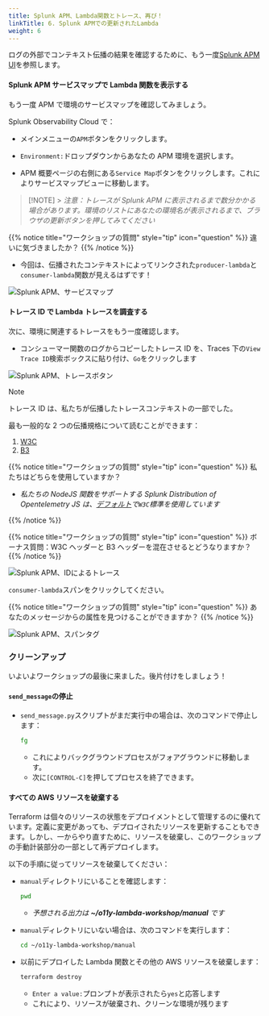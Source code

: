 ```yaml
---
title: Splunk APM、Lambda関数とトレース、再び！
linkTitle: 6. Splunk APMでの更新されたLambda
weight: 6
---
```


ログの外部でコンテキスト伝播の結果を確認するために、もう一度[Splunk APM UI](https://app.us1.signalfx.com/#/apm)を参照します。

#### Splunk APM サービスマップで Lambda 関数を表示する

もう一度 APM で環境のサービスマップを確認してみましょう。

Splunk Observability Cloud で：

- メインメニューの`APM`ボタンをクリックします。

- `Environment:`ドロップダウンからあなたの APM 環境を選択します。

- APM 概要ページの右側にある`Service Map`ボタンをクリックします。これによりサービスマップビューに移動します。

> [!NOTE] > _注意：トレースが Splunk APM に表示されるまで数分かかる場合があります。環境のリストにあなたの環境名が表示されるまで、ブラウザの更新ボタンを押してみてください_

{{% notice title="ワークショップの質問" style="tip" icon="question" %}}
違いに気づきましたか？
{{% /notice %}}

- 今回は、伝播されたコンテキストによってリンクされた`producer-lambda`と`consumer-lambda`関数が見えるはずです！

![Splunk APM、サービスマップ](../images/09-Manual-ServiceMap.png)

#### トレース ID で Lambda トレースを調査する

次に、環境に関連するトレースをもう一度確認します。

- コンシューマー関数のログからコピーしたトレース ID を、Traces 下の`View Trace ID`検索ボックスに貼り付け、`Go`をクリックします

![Splunk APM、トレースボタン](../images/10-Manual-TraceButton.png)

> [!NOTE]
> トレース ID は、私たちが伝播したトレースコンテキストの一部でした。

最も一般的な 2 つの伝播規格について読むことができます：

1. [W3C](https:///www.w3.org/TR/trace-context/#traceparent-header)
2. [B3](https://github.com/openzipkin/b3-propagation#overall-process)

{{% notice title="ワークショップの質問" style="tip" icon="question" %}}
私たちはどちらを使用していますか？

- _私たちの NodeJS 関数をサポートする Splunk Distribution of Opentelemetry JS は、[デフォルト](https://docs.splunk.com/observability/en/gdi/get-data-in/application/nodejs/splunk-nodejs-otel-distribution.html#defaults-of-the-splunk-distribution-of-opentelemetry-js)で`W3C`標準を使用しています_

{{% /notice %}}

{{% notice title="ワークショップの質問" style="tip" icon="question" %}}
ボーナス質問：W3C ヘッダーと B3 ヘッダーを混在させるとどうなりますか？
{{% /notice %}}

![Splunk APM、IDによるトレース](../images/11-Manual-TraceByID.png)

`consumer-lambda`スパンをクリックしてください。

{{% notice title="ワークショップの質問" style="tip" icon="question" %}}
あなたのメッセージからの属性を見つけることができますか？
{{% /notice %}}

![Splunk APM、スパンタグ](../images/12-Manual-SpanTags.png)

### クリーンアップ

いよいよワークショップの最後に来ました。後片付けをしましょう！

#### `send_message`の停止

- `send_message.py`スクリプトがまだ実行中の場合は、次のコマンドで停止します：

  ```bash
  fg
  ```

  - これによりバックグラウンドプロセスがフォアグラウンドに移動します。
  - 次に`[CONTROL-C]`を押してプロセスを終了できます。

#### すべての AWS リソースを破棄する

Terraform は個々のリソースの状態をデプロイメントとして管理するのに優れています。定義に変更があっても、デプロイされたリソースを更新することもできます。しかし、一からやり直すために、リソースを破棄し、このワークショップの手動計装部分の一部として再デプロイします。

以下の手順に従ってリソースを破棄してください：

- `manual`ディレクトリにいることを確認します：

  ```bash
  pwd
  ```

  - _予想される出力は **~/o11y-lambda-workshop/manual** です_

- `manual`ディレクトリにいない場合は、次のコマンドを実行します：

  ```bash
  cd ~/o11y-lambda-workshop/manual
  ```

- 以前にデプロイした Lambda 関数とその他の AWS リソースを破棄します：

  ```bash
  terraform destroy
  ```

  - `Enter a value:`プロンプトが表示されたら`yes`と応答します
  - これにより、リソースが破棄され、クリーンな環境が残ります
